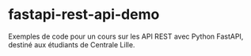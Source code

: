# fastapi-rest-api-demo
Exemples de code pour un cours sur les API REST avec Python FastAPI, destiné aux étudiants de Centrale Lille.
